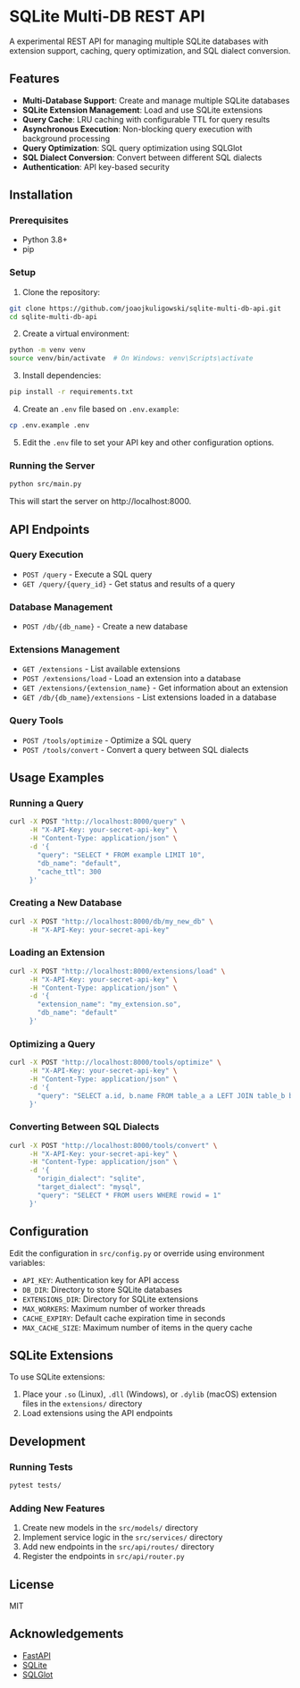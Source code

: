 # SQLite Multi-DB REST API

A experimental REST API for managing multiple SQLite databases with extension support, caching, query optimization, and SQL dialect conversion. 

## Features

- **Multi-Database Support**: Create and manage multiple SQLite databases
- **SQLite Extension Management**: Load and use SQLite extensions
- **Query Cache**: LRU caching with configurable TTL for query results
- **Asynchronous Execution**: Non-blocking query execution with background processing
- **Query Optimization**: SQL query optimization using SQLGlot
- **SQL Dialect Conversion**: Convert between different SQL dialects
- **Authentication**: API key-based security

## Installation

### Prerequisites

- Python 3.8+
- pip

### Setup

1. Clone the repository:
```bash
git clone https://github.com/joaojkuligowski/sqlite-multi-db-api.git
cd sqlite-multi-db-api
```

2. Create a virtual environment:
```bash
python -m venv venv
source venv/bin/activate  # On Windows: venv\Scripts\activate
```

3. Install dependencies:
```bash
pip install -r requirements.txt
```

4. Create an `.env` file based on `.env.example`:
```bash
cp .env.example .env
```

5. Edit the `.env` file to set your API key and other configuration options.

### Running the Server

```bash
python src/main.py
```

This will start the server on http://localhost:8000.

## API Endpoints

### Query Execution

- `POST /query` - Execute a SQL query
- `GET /query/{query_id}` - Get status and results of a query

### Database Management

- `POST /db/{db_name}` - Create a new database

### Extensions Management

- `GET /extensions` - List available extensions
- `POST /extensions/load` - Load an extension into a database
- `GET /extensions/{extension_name}` - Get information about an extension
- `GET /db/{db_name}/extensions` - List extensions loaded in a database

### Query Tools

- `POST /tools/optimize` - Optimize a SQL query
- `POST /tools/convert` - Convert a query between SQL dialects

## Usage Examples

### Running a Query

```bash
curl -X POST "http://localhost:8000/query" \
     -H "X-API-Key: your-secret-api-key" \
     -H "Content-Type: application/json" \
     -d '{
       "query": "SELECT * FROM example LIMIT 10",
       "db_name": "default",
       "cache_ttl": 300
     }'
```

### Creating a New Database

```bash
curl -X POST "http://localhost:8000/db/my_new_db" \
     -H "X-API-Key: your-secret-api-key"
```

### Loading an Extension

```bash
curl -X POST "http://localhost:8000/extensions/load" \
     -H "X-API-Key: your-secret-api-key" \
     -H "Content-Type: application/json" \
     -d '{
       "extension_name": "my_extension.so",
       "db_name": "default"
     }'
```

### Optimizing a Query

```bash
curl -X POST "http://localhost:8000/tools/optimize" \
     -H "X-API-Key: your-secret-api-key" \
     -H "Content-Type: application/json" \
     -d '{
       "query": "SELECT a.id, b.name FROM table_a a LEFT JOIN table_b b ON a.id = b.id WHERE a.value > 10"
     }'
```

### Converting Between SQL Dialects

```bash
curl -X POST "http://localhost:8000/tools/convert" \
     -H "X-API-Key: your-secret-api-key" \
     -H "Content-Type: application/json" \
     -d '{
       "origin_dialect": "sqlite",
       "target_dialect": "mysql",
       "query": "SELECT * FROM users WHERE rowid = 1"
     }'
```

## Configuration

Edit the configuration in `src/config.py` or override using environment variables:

- `API_KEY`: Authentication key for API access
- `DB_DIR`: Directory to store SQLite databases
- `EXTENSIONS_DIR`: Directory for SQLite extensions
- `MAX_WORKERS`: Maximum number of worker threads
- `CACHE_EXPIRY`: Default cache expiration time in seconds
- `MAX_CACHE_SIZE`: Maximum number of items in the query cache

## SQLite Extensions

To use SQLite extensions:

1. Place your `.so` (Linux), `.dll` (Windows), or `.dylib` (macOS) extension files in the `extensions/` directory
2. Load extensions using the API endpoints

## Development

### Running Tests

```bash
pytest tests/
```

### Adding New Features

1. Create new models in the `src/models/` directory
2. Implement service logic in the `src/services/` directory
3. Add new endpoints in the `src/api/routes/` directory
4. Register the endpoints in `src/api/router.py`

## License

MIT

## Acknowledgements

- [FastAPI](https://fastapi.tiangolo.com/)
- [SQLite](https://www.sqlite.org/)
- [SQLGlot](https://github.com/tobymao/sqlglot)